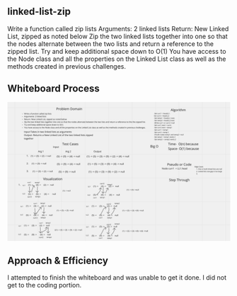 ## linked-list-zip

Write a function called zip lists
Arguments: 2 linked lists
Return: New Linked List, zipped as noted below
Zip the two linked lists together into one so that the nodes alternate between the two lists and return a reference to the zipped list.
Try and keep additional space down to O(1)
You have access to the Node class and all the properties on the Linked List class as well as the methods created in previous challenges.

## Whiteboard Process

![Linked List Zip](./LLZIP.png)

## Approach & Efficiency

I attempted to finish the whiteboard and was unable to get it done. I did not get to the coding portion.
